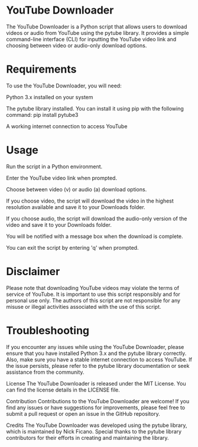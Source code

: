 # YouTube Downloader
The YouTube Downloader is a Python script that allows users to download videos or audio from YouTube using the pytube library. It provides a simple command-line interface (CLI) for inputting the YouTube video link and choosing between video or audio-only download options.

# Requirements  

To use the YouTube Downloader, you will need:  


Python 3.x installed on your system  

The pytube library installed. You can install it using pip with the following command: pip install pytube3  

A working internet connection to access YouTube  

# Usage  

Run the script in a Python environment.  

Enter the YouTube video link when prompted.  

Choose between video (v) or audio (a) download options.  

If you choose video, the script will download the video in the highest resolution available and save it to your Downloads folder.  

If you choose audio, the script will download the audio-only version of the video and save it to your Downloads folder.  

You will be notified with a message box when the download is complete.  

You can exit the script by entering 'q' when prompted.  

# Disclaimer
Please note that downloading YouTube videos may violate the terms of service of YouTube. It is important to use this script responsibly and for personal use only. The authors of this script are not responsible for any misuse or illegal activities associated with the use of this script.  


# Troubleshooting  
If you encounter any issues while using the YouTube Downloader, please ensure that you have installed Python 3.x and the pytube library correctly. Also, make sure you have a stable internet connection to access YouTube. If the issue persists, please refer to the pytube library documentation or seek assistance from the community.

License
The YouTube Downloader is released under the MIT License. You can find the license details in the LICENSE file.

Contribution
Contributions to the YouTube Downloader are welcome! If you find any issues or have suggestions for improvements, please feel free to submit a pull request or open an issue in the GitHub repository.

Credits
The YouTube Downloader was developed using the pytube library, which is maintained by Nick Ficano. Special thanks to the pytube library contributors for their efforts in creating and maintaining the library.
